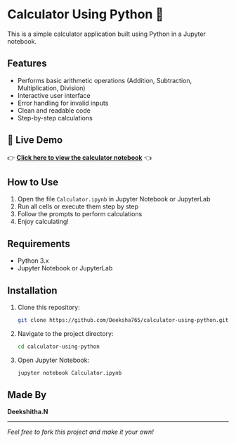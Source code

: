 # Calculator Using Python 🧮

This is a simple calculator application built using Python in a Jupyter notebook.

## Features

* Performs basic arithmetic operations (Addition, Subtraction, Multiplication, Division)
* Interactive user interface
* Error handling for invalid inputs
* Clean and readable code
* Step-by-step calculations

## 🚀 Live Demo

👉 **[Click here to view the calculator notebook]( https://deeksha765.github.io/Calculator-using-python/)** 👈

## How to Use

1. Open the file `Calculator.ipynb` in Jupyter Notebook or JupyterLab
2. Run all cells or execute them step by step
3. Follow the prompts to perform calculations
4. Enjoy calculating!

## Requirements

- Python 3.x
- Jupyter Notebook or JupyterLab

## Installation

1. Clone this repository:
   ```bash
   git clone https://github.com/Deeksha765/calculator-using-python.git
   ```

2. Navigate to the project directory:
   ```bash
   cd calculator-using-python
   ```

3. Open Jupyter Notebook:
   ```bash
   jupyter notebook Calculator.ipynb
   ```

## Made By

**Deekshitha.N**

---
*Feel free to fork this project and make it your own!*
